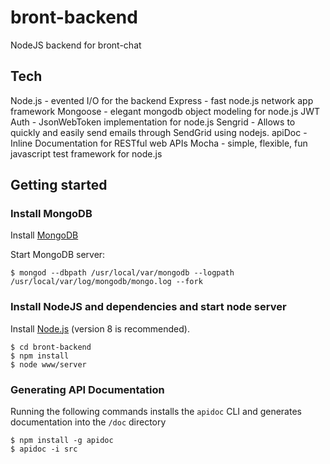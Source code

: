 # bront-backend
NodeJS backend for bront-chat

## Tech
Node.js - evented I/O for the backend
Express - fast node.js network app framework
Mongoose - elegant mongodb object modeling for node.js
JWT Auth - JsonWebToken implementation for node.js
Sengrid - Allows to quickly and easily send emails through SendGrid using nodejs.
apiDoc - Inline Documentation for RESTful web APIs
Mocha - simple, flexible, fun javascript test framework for node.js

## Getting started
### Install MongoDB
Install [MongoDB](https://www.mongodb.com/download-center/community)

Start MongoDB server:
```
$ mongod --dbpath /usr/local/var/mongodb --logpath /usr/local/var/log/mongodb/mongo.log --fork
```

### Install NodeJS and dependencies and start node server
Install [Node.js](https://nodejs.org/) (version 8 is recommended).

```
$ cd bront-backend
$ npm install
$ node www/server
```

### Generating API Documentation
Running the following commands installs the `apidoc` CLI and generates documentation into the `/doc` directory
```
$ npm install -g apidoc
$ apidoc -i src
```